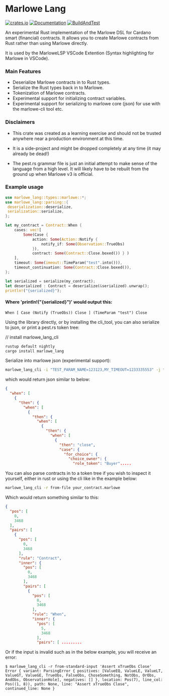 # Marlowe Lang

[![crates.io](https://img.shields.io/crates/v/marlowe_lang.svg)](https://crates.io/crates/marlowe_lang)
[![Documentation](https://docs.rs/marlowe_lang/badge.svg)](https://docs.rs/marlowe_lang)
[![BuildAndTest](https://github.com/OlofBlomqvist/marlowe_rust/actions/workflows/rust.yml/badge.svg?branch=master)](https://github.com/OlofBlomqvist/marlowe_rust/actions/workflows/rust.yml)

An experimental Rust implementation of the Marlowe DSL for Cardano smart (financial) contracts. 
It allows you to create Marlowe contracts from Rust rather than using Marlowe directly.

It is used by the MarloweLSP VSCode Extention (Syntax highlighting for Marlowe in VSCode).

### Main Features

- Deserialize Marlowe contracts in to Rust types.
- Serialize the Rust types back in to Marlowe.
- Tokenization of Marlowe contracts.
- Experimental support for initializing contract variables.
- Experimental support for serializing to marlowe core (json) for use with the marlowe-cli tool etc.

### Disclaimers

- This crate was created as a learning exercise and should not be trusted anywhere near a production environment at this time.

- It is a side-project and might be dropped completely at any time (it may already be dead!)

- The pest.rs grammar file is just an initial attempt to make sense of the language from a high level. 
  It will likely have to be rebuilt from the ground up when Marlowe v3 is official.


### Example usage

```rust
use marlowe_lang::types::marlowe::*;
use marlowe_lang::parsing::{
 deserialization::deserialize,
 serialization::serialize,
};

let my_contract = Contract::When {
    cases: vec![
        Some(Case { 
            action: Some(Action::Notify { 
                notify_if: Some(Observation::TrueObs) 
            }), 
            contract: Some(Contract::Close.boxed()) } )
    ],
    timeout: Some(imeout::TimeParam("test".into())),
    timeout_continuation: Some(Contract::Close.boxed()),
};

let serialized = serialize(my_contract);
let deserialized : Contract = deserialize(&serialized).unwrap();
println!("{serialized}");
```

#### Where 'println!("{serialized}")' would output this:
```text
When [ Case (Notify (TrueObs)) Close ] (TimeParam "test") Close
```

Using the library directly, or by installing the cli_tool, 
you can also serialize to json, or print a pest.rs token tree:

// install marlowe_lang_cli
```bash
rustup default nightly
cargo install marlowe_lang
```

Serialize into marlowe json (experimental support):
```bash
marlowe_lang_cli -i "TEST_PARAM_NAME=123123,MY_TIMEOUT=1233335553" -j from-file my_file.marlowe
```

which would return json similar to below:

```json
{
  "when": [
    {
      "then": {
        "when": [
          {
            "then": {
              "when": [
                {
                  "then": {
                    "when": [
                      {
                        "then": "close",
                        "case": {
                          "for_choice": {
                            "choice_owner": {
                              "role_token": "Buyer".....
```

You can also parse contracts in to a token tree if you wish to inspect it yourself,
either in rust or using the cli like in the example below:

```bash
marlowe_lang_cli -r from-file your_contract.marlowe
```

Which would return something similar to this:
```json
{
  "pos": [
    0,
    3468
  ],
  "pairs": [
    {
      "pos": [
        0,
        3468
      ],
      "rule": "Contract",
      "inner": {
        "pos": [
          0,
          3468
        ],
        "pairs": [
          {
            "pos": [
              0,
              3468
            ],
            "rule": "When",
            "inner": {
              "pos": [
                5,
                3468
              ],
              "pairs": [ .........
```

Or if the input is invalid such as in the below example, you will receive an error:

```
$ marlowe_lang_cli -r from-standard-input 'Assert xTrueObs Close'
Error { variant: ParsingError { positives: [ValueEQ, ValueLE, ValueLT, ValueGT, ValueGE, TrueObs, FalseObs, ChoseSomething, NotObs, OrObs, AndObs, ObservationHole], negatives: [] }, location: Pos(7), line_col: Pos((1, 8)), path: None, line: "Assert xTrueObs Close", continued_line: None }
